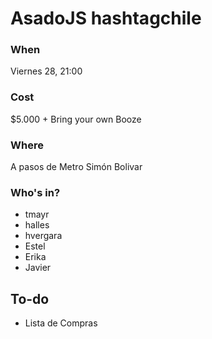 # AsadoJS hashtagchile

### When

Viernes 28, 21:00

### Cost

$5.000 + Bring your own Booze

### Where

A pasos de Metro Simón Bolivar

### Who's in?
- tmayr
- halles
- hvergara
- Estel
- Erika
- Javier

## To-do

+ Lista de Compras
